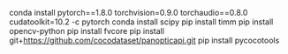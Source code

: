 conda install pytorch==1.8.0 torchvision=0.9.0 torchaudio==0.8.0 cudatoolkit=10.2 -c pytorch
conda install scipy
pip install timm
pip install opencv-python
pip install fvcore
pip install git+https://github.com/cocodataset/panopticapi.git
pip install pycocotools
